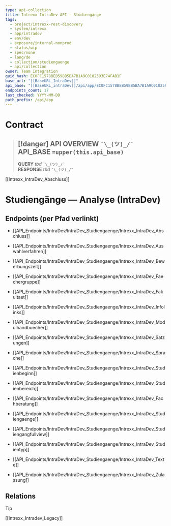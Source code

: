 ```yaml
---
type: api-collection
title: Intrexx IntraDev API — Studiengänge
tags:
  - project/intrexx-rest-discovery
  - system/intrexx
  - app/intradev
  - env/dev
  - exposure/internal-nonprod
  - status/wip
  - spec/none
  - lang/de
  - collection/studiengaenge
  - api/collection
owner: Team Integration
guid_hash: EC0FC1578BEB59BB5BA7B1A9C0102593E74FAB1F
base_url: "[[BaseURL_IntraDev]]"
api_base: "[[BaseURL_intraDev]]/api/app/EC0FC1578BEB59BB5BA7B1A9C0102593E74FAB1F"
endpoints_count: 17
last_checked: YYYY-MM-DD
path_prefix: /api/app
---
```



#  Contract

> [!danger] API OVERVIEW `¯\_(ツ)_/¯`
> **API_BASE** `=upper(this.api_base)`
> ---
> **QUERY** _tbd_ `¯\_(ツ)_/¯`  
> **RESPONSE** _tbd_ `¯\_(ツ)_/¯`

[[Intrexx_IntraDev_Abschluss]]
# Studiengänge — Analyse (IntraDev)



## Endpoints (per Pfad verlinkt)

- [[API_Endpoints/IntraDev/IntraDev_Studiengaenge/Intrexx_IntraDev_Abschluss]]
    
- [[API_Endpoints/IntraDev/IntraDev_Studiengaenge/Intrexx_IntraDev_Auswahlverfahren]]
    
- [[API_Endpoints/IntraDev/IntraDev_Studiengaenge/Intrexx_IntraDev_Bewerbungszeit]]
    
- [[API_Endpoints/IntraDev/IntraDev_Studiengaenge/Intrexx_IntraDev_Faechergruppe]]
    
- [[API_Endpoints/IntraDev/IntraDev_Studiengaenge/Intrexx_IntraDev_Fakultaet]]
    
- [[API_Endpoints/IntraDev/IntraDev_Studiengaenge/Intrexx_IntraDev_Infolinks]]
    
- [[API_Endpoints/IntraDev/IntraDev_Studiengaenge/Intrexx_IntraDev_Modulhandbuecher]]
    
- [[API_Endpoints/IntraDev/IntraDev_Studiengaenge/Intrexx_IntraDev_Satzungen]]
    
- [[API_Endpoints/IntraDev/IntraDev_Studiengaenge/Intrexx_IntraDev_Sprache]]
    
- [[API_Endpoints/IntraDev/IntraDev_Studiengaenge/Intrexx_IntraDev_Studienbeginn]]
    
- [[API_Endpoints/IntraDev/IntraDev_Studiengaenge/Intrexx_IntraDev_Studienbereich]]
    
- [[API_Endpoints/IntraDev/IntraDev_Studiengaenge/Intrexx_IntraDev_Fachberatung]]
    
- [[API_Endpoints/IntraDev/IntraDev_Studiengaenge/Intrexx_IntraDev_Studiengaenge]]
    
- [[API_Endpoints/IntraDev/IntraDev_Studiengaenge/Intrexx_IntraDev_Studiengangfullview]]
    
- [[API_Endpoints/IntraDev/IntraDev_Studiengaenge/Intrexx_IntraDev_Studientyp]]
    
- [[API_Endpoints/IntraDev/IntraDev_Studiengaenge/Intrexx_IntraDev_Texte]]
    
- [[API_Endpoints/IntraDev/IntraDev_Studiengaenge/Intrexx_IntraDev_Zulassung]]



## Relations
> [!tip]
> [[Intrexx_Intradev_Legacy]]
